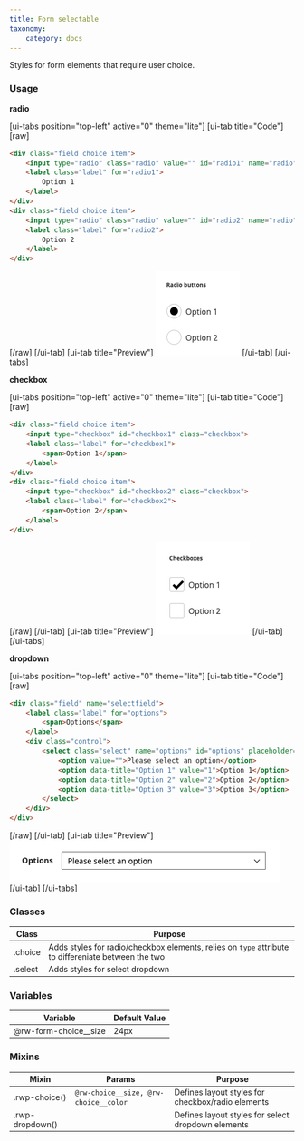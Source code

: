 ```yaml
---
title: Form selectable
taxonomy:
    category: docs
---
```


Styles for form elements that require user choice.

### Usage
**radio**

[ui-tabs position="top-left" active="0" theme="lite"]
[ui-tab title="Code"]
[raw]
```html
<div class="field choice item">
    <input type="radio" class="radio" value="" id="radio1" name="radio">
    <label class="label" for="radio1">
        Option 1
    </label>
</div>
<div class="field choice item">
    <input type="radio" class="radio" value="" id="radio2" name="radio">
    <label class="label" for="radio2">
        Option 2
    </label>
</div>
```
[/raw]
[/ui-tab]
[ui-tab title="Preview"]
![Banner](radio.png)
[/ui-tab]
[/ui-tabs]

**checkbox**

[ui-tabs position="top-left" active="0" theme="lite"]
[ui-tab title="Code"]
[raw]
```html
<div class="field choice item">
    <input type="checkbox" id="checkbox1" class="checkbox">
    <label class="label" for="checkbox1">
        <span>Option 1</span>
    </label>
</div>
<div class="field choice item">
    <input type="checkbox" id="checkbox2" class="checkbox">
    <label class="label" for="checkbox2">
        <span>Option 2</span>
    </label>
</div>
```
[/raw]
[/ui-tab]
[ui-tab title="Preview"]
![Banner](checkbox.png)
[/ui-tab]
[/ui-tabs]

**dropdown**

[ui-tabs position="top-left" active="0" theme="lite"]
[ui-tab title="Code"]
[raw]
```html
<div class="field" name="selectfield">
    <label class="label" for="options">
        <span>Options</span>
    </label>
    <div class="control">
        <select class="select" name="options" id="options" placeholder="" data-validate="{required:true}">
            <option value="">Please select an option</option>
            <option data-title="Option 1" value="1">Option 1</option>
            <option data-title="Option 2" value="2">Option 2</option>
            <option data-title="Option 3" value="3">Option 3</option>
        </select>
    </div>
</div>
```
[/raw]
[/ui-tab]
[ui-tab title="Preview"]
![Banner](dropdown.png)
[/ui-tab]
[/ui-tabs]

### Classes
| Class | Purpose |
| --- | --- |
| .choice | Adds styles for radio/checkbox elements, relies on `type` attribute to differeniate between the two |
| .select | Adds styles for select dropdown |


### Variables
| Variable | Default Value |
| -------- | ------------- |
| @rw-form-choice__size | 24px |


### Mixins

| Mixin | Params | Purpose |
| ----- | ------ | ------- |
| .rwp-choice() | `@rw-choice__size, @rw-choice__color` | Defines layout styles for checkbox/radio elements |
| .rwp-dropdown() |  | Defines layout styles for select dropdown elements |
